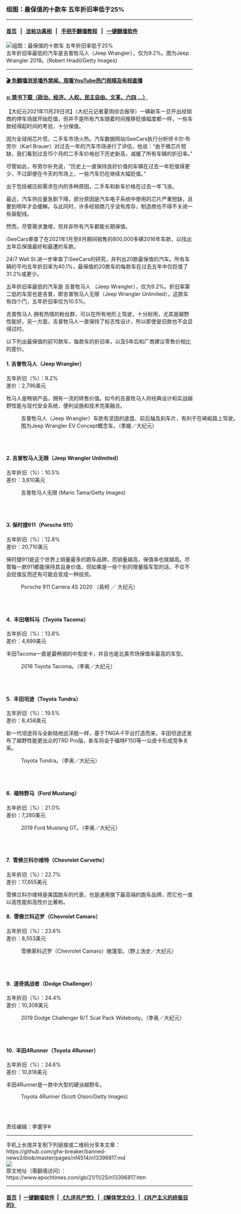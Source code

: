 ### 组图：最保值的十款车 五年折旧率低于25%
------------------------

#### [首页](https://github.com/gfw-breaker/banned-news3/blob/master/README.md) &nbsp;&nbsp;|&nbsp;&nbsp; [法轮功真相](https://github.com/begood0513/basic/blob/master/README.md)  &nbsp;&nbsp;|&nbsp;&nbsp; [手把手翻墙教程](https://github.com/gfw-breaker/guides/wiki)  &nbsp;&nbsp;|&nbsp;&nbsp; [一键翻墙软件](https://github.com/gfw-breaker/nogfw/blob/master/README.md)  



<div><img alt="组图：最保值的十款车 五年折旧率低于25%" class="attachment-djy_600_400 size-djy_600_400 wp-post-image" src="https://i.epochtimes.com/assets/uploads/2018/05/201810508-Chi-Jin-Jeep-Wrangler-928412890-600x400.jpg"/>
<div class="caption">
 五年折旧率最低的汽车是吉普牧马人（Jeep Wrangler），仅为9.2%。图为Jeep Wrangler 2018。(Robert Hradil/Getty Images)
</div></div><hr/>

#### [ 🎬  免翻墙浏览墙外禁闻、观看YouTube热门视频及电视直播](https://github.com/gfw-breaker/HelloWorld)

#### [ 💥  禁书下载（政治、经济、人权、民主自由、文革、六四 ...）](https://github.com/gfw-breaker/books/blob/master/README.md)

<div><p>
 【大纪元2021年11月29日讯】（大纪元记者夏雨综合报导）一辆新车一旦开出经销商的停车场就开始贬值，但并不是所有汽车随着时间推移贬值幅度都一样，一些车款经得起时间的考验，十分保值。
</p>
<p>
 因为全球闹芯片慌，二手车市场火热。汽车数据网站iSeeCars执行分析师卡尔·布劳尔（Karl Brauer）对过去一年的汽车市场进行了评估，他说：“由于微芯片短缺，我们看到过去15个月的二手车价格创下历史新高，减缓了所有车辆的折旧率。”
</p>
<p>
 尽管如此，布劳尔补充说，“历史上一直保持良好价值的车辆在过去一年贬值得更少，不过即便在今天的市场上，一些汽车仍在继续大幅贬值。”
</p>
<p>
 出于包括被压抑需求在内的多种原因，二手车和新车价格在过去一年飞涨。
</p>
<p>
 最近，汽车供应量急剧下降，部分原因是汽车电子系统中使用的芯片严重短缺，且要到明年才会缓解。与此同时，许多经销商几乎没有库存，制造商也不得不关闭一些装配线。
</p>
<p>
 然而，尽管需求激增，但并非所有汽车都能长期保值。
</p>
<p>
 iSeeCars审查了在2021年1月至8月期间销售的800,000多辆2016年车款，以找出五年后保值最好和最遭的车款。
</p>
<p>
 24/7 Wall St.进一步审查了iSeeCars的研究，并列出20款最保值的汽车。所有车辆的平均五年折旧率为40.1%，最保值的20款车的每款车在过去五年中仅贬值了31.2%或更少。
</p>
<p>
 五年折旧率最低的汽车是
 <ok href="https://www.epochtimes.com/gb/tag/%E5%90%89%E6%99%AE%E7%89%A7%E9%A9%AC%E4%BA%BA.html">
  吉普牧马人
 </ok>
 （Jeep Wrangler），仅为9.2%。折旧率第二低的车型也是吉普，即吉普牧马人无限（Jeep Wrangler Unlimited），这款车有四个门，五年折旧率仅为10.5%。
</p>
<p>
 <ok href="https://www.epochtimes.com/gb/tag/%E5%90%89%E6%99%AE%E7%89%A7%E9%A9%AC%E4%BA%BA.html">
  吉普牧马人
 </ok>
 拥有热情的粉丝群，可以在所有地形上驾驶，十分耐用，尤其是越野性能好。另一方面，吉普牧马人一直保持了标志性设计，所以即使是旧款也不会显得过时。
</p>
<p>
 以下列出最保值的前10款车，每款车的折旧率，以及5年后和厂商建议零售价相比的差价。
</p>
<h4>
 1. 吉普牧马人（Jeep Wrangler）
</h4>
<p>
 五年折旧（%）：9.2%
 <br/>
 差价：2,796美元
</p>
<p>
 牧马人是畅销产品，拥有一流的转售价值。如今的吉普牧马人将经典设计和实战越野性能与现代安全系统、便利设施和技术完美融合。
</p>
<figure aria-describedby="caption-attachment-7285087" class="wp-caption aligncenter" id="attachment_7285087" style="width: 600px">
 <ok href="https://i.epochtimes.com/assets/uploads/2013/02/081127025518815.jpg" target="_blank">
  <img alt="" class="size-large wp-image-7285087" src="https://i.epochtimes.com/assets/uploads/2013/02/081127025518815-600x400.jpg"/>
 </ok>
 <br/><figcaption class="wp-caption-text" id="caption-attachment-7285087">
  吉普牧马人（Jeep Wrangler）车款有坚固的底盘、前后轴及刹车片，有利于在崎岖路上驾驶。图为Jeep Wrangler EV Concept概念车。（季媛／大纪元）
 </figcaption><br/>
</figure><br/>
<h4>
 2. 吉普牧马人无限（Jeep Wrangler Unlimited）
</h4>
<p>
 五年折旧（%）：10.5%
 <br/>
 差价：3,810美元
</p>
<figure aria-describedby="caption-attachment-11788460" class="wp-caption aligncenter" id="attachment_11788460" style="width: 600px">
 <ok href="https://i.epochtimes.com/assets/uploads/2020/01/GettyImages-1198324117.jpg" target="_blank">
  <img alt="" class="size-large wp-image-11788460" src="https://i.epochtimes.com/assets/uploads/2020/01/GettyImages-1198324117-600x381.jpg"/>
 </ok>
 <br/><figcaption class="wp-caption-text" id="caption-attachment-11788460">
  吉普牧马人无限 (Mario Tama/Getty Images)
 </figcaption><br/>
</figure><br/>
<h4>
 3. 保时捷911（Porsche 911）
</h4>
<p>
 五年折旧（%）：12.8%
 <br/>
 差价：20,710美元
</p>
<p>
 保时捷911是这个世界上销量最多的跑车品牌，而销量越高，保值率也就越高。尽管每一款911都能保持其自身价值，但如果是一些个别的限量版车型的话，不仅不会贬值反而还有可能会变成一种投资。
</p>
<figure aria-describedby="caption-attachment-10987531" class="wp-caption aligncenter" id="attachment_10987531" style="width: 600px">
 <ok href="https://i.epochtimes.com/assets/uploads/2019/01/Porsche-911-Carrera-4S-2020.jpg" target="_blank">
  <img alt="" class="size-large wp-image-10987531" src="https://i.epochtimes.com/assets/uploads/2019/01/Porsche-911-Carrera-4S-2020-600x400.jpg"/>
 </ok>
 <br/><figcaption class="wp-caption-text" id="caption-attachment-10987531">
  Porsche 911 Carrera 4S 2020 （易柯 ／ 大纪元）
 </figcaption><br/>
</figure><br/>
<h4>
 4.  丰田塔科马（Toyota Tacoma）
</h4>
<p>
 五年折旧（%）：13.8%
 <br/>
 差价：4,899美元
</p>
<p>
 丰田Tacoma一直是最畅销的中型皮卡，并且也是北美市场保值率最高的车型。
</p>
<figure aria-describedby="caption-attachment-7492302" class="wp-caption aligncenter" id="attachment_7492302" style="width: 600px">
 <ok href="https://i.epochtimes.com/assets/uploads/2016/04/1604021459242224-e1459623757685.jpg" target="_blank">
  <img alt="" class="size-large wp-image-7492302" src="https://i.epochtimes.com/assets/uploads/2016/04/1604021459242224-e1459623757685-600x400.jpg"/>
 </ok>
 <br/><figcaption class="wp-caption-text" id="caption-attachment-7492302">
  2016 Toyota Tacoma。（李奥／大纪元）
 </figcaption><br/>
</figure><br/>
<h4>
 5.  丰田坦途（Toyota Tundra）
</h4>
<p>
 五年折旧（%）：19.5%
 <br/>
 差价：8,458美元
</p>
<p>
 新一代坦途将与全新陆地巡洋舰一样，基于TNGA-F平台打造而来，丰田坦途还发布了越野性能更出众的TRD Pro版，新车将会于福特F150等一众皮卡形成竞争关系。
</p>
<figure aria-describedby="caption-attachment-6727248" class="wp-caption aligncenter" id="attachment_6727248" style="width: 600px">
 <ok href="https://i.epochtimes.com/assets/uploads/2013/06/1306292053192224.jpg" target="_blank">
  <img alt="" class="size-large wp-image-6727248" src="https://i.epochtimes.com/assets/uploads/2013/06/1306292053192224-600x400.jpg"/>
 </ok>
 <br/><figcaption class="wp-caption-text" id="caption-attachment-6727248">
  Toyota Tundra。（李奥／大纪元）
 </figcaption><br/>
</figure><br/>
<h4>
 6.  福特野马（Ford Mustang）
</h4>
<p>
 五年折旧（%）：21.0%
 <br/>
 差价：7,280美元
</p>
<figure aria-describedby="caption-attachment-11659601" class="wp-caption aligncenter" id="attachment_11659601" style="width: 600px">
 <ok href="https://i.epochtimes.com/assets/uploads/2019/11/2019_Ford_Mustang_GT_03-e1573879967509.jpg" target="_blank">
  <img alt="" class="size-large wp-image-11659601" src="https://i.epochtimes.com/assets/uploads/2019/11/2019_Ford_Mustang_GT_03-600x400.jpg"/>
 </ok>
 <br/><figcaption class="wp-caption-text" id="caption-attachment-11659601">
  2019 Ford Mustang GT。（李奥／大纪元）
 </figcaption><br/>
</figure><br/>
<h4>
 7.  雪佛兰科尔维特（Chevrolet Corvette）
</h4>
<p>
 五年折旧（%）：22.7%
 <br/>
 差价：17,655美元
</p>
<p>
 雪佛兰科尔维特是美国跑车的代表，也是通用旗下最高端的跑车品牌，而它也一直以高性能和高性价比著称。
</p>
<h4>
 8.  雪佛兰科迈罗（Chevrolet Camaro）
</h4>
<p>
 五年折旧（%）：23.6%
 <br/>
 差价：8,553美元
</p>
<figure aria-describedby="caption-attachment-8556863" class="wp-caption aligncenter" id="attachment_8556863" style="width: 600px">
 <ok href="https://i.epochtimes.com/assets/uploads/2016/12/1612020431562801.jpg" target="_blank">
  <img alt="" class="size-large wp-image-8556863" src="https://i.epochtimes.com/assets/uploads/2016/12/1612020431562801-600x399.jpg"/>
 </ok>
 <br/><figcaption class="wp-caption-text" id="caption-attachment-8556863">
  雪佛莱科迈罗（Chevrolet Camaro）敞篷型。（野上浩史／大纪元）
 </figcaption><br/>
</figure><br/>
<h4>
 9.  道奇挑战者（Dodge Challenger）
</h4>
<p>
 五年折旧（%）：24.4%
 <br/>
 差价：10,308美元
</p>
<figure aria-describedby="caption-attachment-11834101" class="wp-caption aligncenter" id="attachment_11834101" style="width: 600px">
 <ok href="https://i.epochtimes.com/assets/uploads/2020/01/2019_Dodge_Challenger_01-e1580441828975.jpg" target="_blank">
  <img alt="" class="size-large wp-image-11834101" src="https://i.epochtimes.com/assets/uploads/2020/01/2019_Dodge_Challenger_01-600x400.jpg"/>
 </ok>
 <br/><figcaption class="wp-caption-text" id="caption-attachment-11834101">
  2019 Dodge Challenger R/T Scat Pack Widebody。（李奥／大纪元）
 </figcaption><br/>
</figure><br/>
<h4>
 10.  丰田4Runner（Toyota 4Runner）
</h4>
<p>
 五年折旧（%）：24.6%
 <br/>
 差价：10,818美元
</p>
<p>
 丰田4Runner是一款中大型的硬派越野车。
</p>
<figure aria-describedby="caption-attachment-10937299" class="wp-caption aligncenter" id="attachment_10937299" style="width: 600px">
 <ok href="https://i.epochtimes.com/assets/uploads/2018/12/GettyImages-915869436.jpg" target="_blank">
  <img alt="" class="size-large wp-image-10937299" src="https://i.epochtimes.com/assets/uploads/2018/12/GettyImages-915869436-600x400.jpg"/>
 </ok>
 <br/><figcaption class="wp-caption-text" id="caption-attachment-10937299">
  Toyota 4Runner (Scott Olson/Getty Images)
 </figcaption><br/>
</figure><br/>
<p>
 责任编辑：李寰宇#
</p>
</div>
<hr/>
手机上长按并复制下列链接或二维码分享本文章：<br/>
https://github.com/gfw-breaker/banned-news3/blob/master/pages/nf4514/n13396817.md <br/>
<a href='https://github.com/gfw-breaker/banned-news3/blob/master/pages/nf4514/n13396817.md'><img src='https://github.com/gfw-breaker/banned-news3/blob/master/pages/nf4514/n13396817.md.png'/></a> <br/>
原文地址（需翻墙访问）：https://www.epochtimes.com/gb/21/11/25/n13396817.htm


------------------------
#### [首页](https://github.com/gfw-breaker/banned-news3/blob/master/README.md) &nbsp;|&nbsp; [一键翻墙软件](https://github.com/gfw-breaker/nogfw/blob/master/README.md) &nbsp;| [《九评共产党》](https://github.com/gfw-breaker/9ping.md/blob/master/README.md#九评之一评共产党是什么) | [《解体党文化》](https://github.com/gfw-breaker/jtdwh.md/blob/master/README.md) | [《共产主义的终极目的》](https://github.com/gfw-breaker/gczydzjmd.md/blob/master/README.md)


<img src='http://gfw-breaker.win/banned-news3/pages/nf4514/n13396817.md' width='0px' height='0px'/>